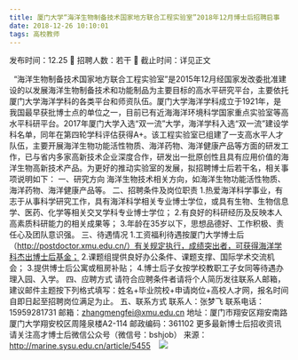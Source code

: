 ```yaml
---
title: 厦门大学“海洋生物制备技术国家地方联合工程实验室”2018年12月博士后招聘启事
date: 2018-12-26 10:10:01
tags: 高校教师
---
```

发布时间：12.25   🌟   招聘人数：若干   🌈   截止时间：详见正文
<!-- more -->

 
“海洋生物制备技术国家地方联合工程实验室”是2015年12月经国家发改委批准建设的以发展海洋生物制备技术和功能制品为主要目标的高水平研究平台，主要依托厦门大学海洋学科的各类平台和师资队伍。厦门大学海洋学科成立于1921年，是我国最早获批博士点的单位之一，目前已有近海海洋环境科学国家重点实验室等高水平科研平台。2017年厦门大学入选“双一流”大学，海洋学科入选“双一流”建设学科名单，同年在第四轮学科评估获得A+。该工程实验室已组建了一支高水平人才队伍，主要开展海洋生物功能活性物质、海洋药物、海洋健康产品等方面的研发工作，已与省内多家高新技术企业深度合作，研发出一批原创性且具有应用价值的海洋生物高新技术产品。为更好的推动实验室的发展，拟招聘博士后若干名，相关事项说明如下：
一、研究方向
海洋生物技术相关方向，如海洋生物功能活性物质、海洋药物、海洋健康产品等。
二、招聘条件及岗位职责
1.热爱海洋科学事业，有志于从事科学研究工作，具有海洋科学相关专业博士学位，或具有生物、生物信息学、医药、化学等相关交叉学科专业博士学位；
2.有良好的科研经历及反映本人高素质科研能力的相关成果等；
3.年龄在35岁以下，思想品德好、工作积极、责任心及团队意识强。
三、待遇情况
1.工资福利待遇按厦门大学博士后（http://postdoctor.xmu.edu.cn/）有关规定执行，成绩突出者，可获得海洋学科杰出博士后基金；
2.课题组提供良好办公条件、课题支撑、国际学术交流机会；
3.提供博士后公寓或租房补贴；
4.博士后子女按学校教职工子女同等待遇办理入园、入学。
四、应聘方式
请符合应聘条件者请将个人简历发往联系人邮箱，建议邮件主题按下列格式填写：姓名+毕业院校+申请岗位+高校人才网，报名时间自即日起至招聘岗位满足为止。
五、联系方式
联系人：张梦飞
联系电话：15959281731
邮箱：zhangmengfei@xmu.edu.cn
地址：厦门市翔安区翔安南路厦门大学翔安校区周隆泉楼A2-114
邮政编码：361102
更多最新博士后招收资讯请关注高才博士后微信公众号（微信号：bshjob）
来源：
http://marine.sysu.edu.cn/article/5455
 
 ![](https://cdn.weiweiblog.cn/20181015134814.png)